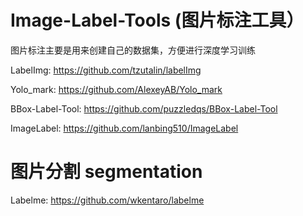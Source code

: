 # Image-Label-Tools (图片标注工具）

图片标注主要是用来创建自己的数据集，方便进行深度学习训练

LabelImg: https://github.com/tzutalin/labelImg

Yolo_mark: https://github.com/AlexeyAB/Yolo_mark

BBox-Label-Tool: https://github.com/puzzledqs/BBox-Label-Tool

ImageLabel: https://github.com/lanbing510/ImageLabel

# 图片分割 segmentation

Labelme: https://github.com/wkentaro/labelme
